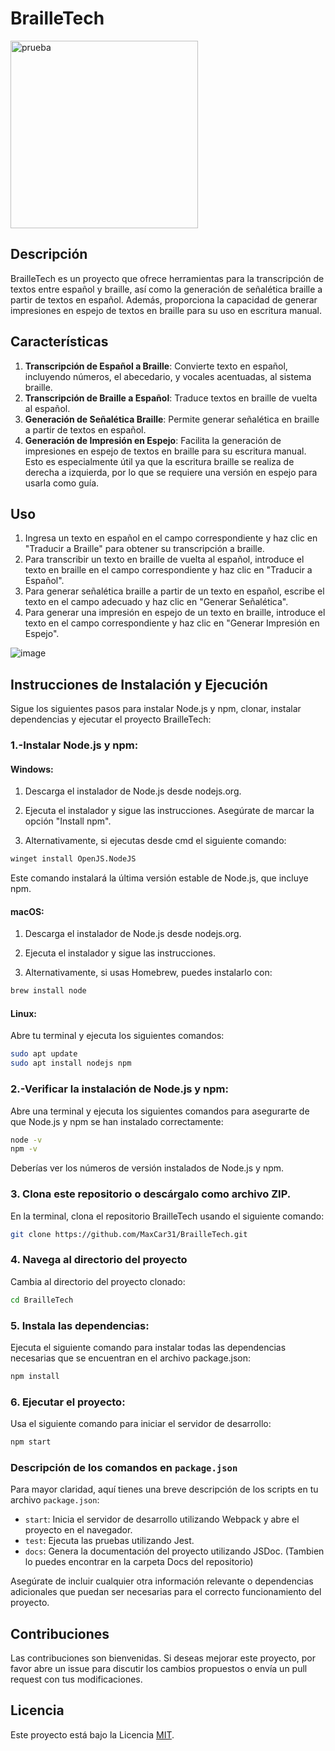 # BrailleTech

 <img src="https://github.com/MaxCar31/BrailleTech/assets/141116497/bb746657-6220-4f87-a121-1bb73f7c927f" alt="prueba" width="300px">

## Descripción
BrailleTech es un proyecto que ofrece herramientas para la transcripción de textos entre español y braille, así como la generación de señalética braille a partir de textos en español. Además, proporciona la capacidad de generar impresiones en espejo de textos en braille para su uso en escritura manual.

## Características
1. **Transcripción de Español a Braille**: Convierte texto en español, incluyendo números, el abecedario, y vocales acentuadas, al sistema braille.
2. **Transcripción de Braille a Español**: Traduce textos en braille de vuelta al español.
3. **Generación de Señalética Braille**: Permite generar señalética en braille a partir de textos en español.
4. **Generación de Impresión en Espejo**: Facilita la generación de impresiones en espejo de textos en braille para su escritura manual. Esto es especialmente útil ya que la escritura braille se realiza de derecha a izquierda, por lo que se requiere una versión en espejo para usarla como guía.

## Uso
1. Ingresa un texto en español en el campo correspondiente y haz clic en "Traducir a Braille" para obtener su transcripción a braille.
2. Para transcribir un texto en braille de vuelta al español, introduce el texto en braille en el campo correspondiente y haz clic en "Traducir a Español".
3. Para generar señalética braille a partir de un texto en español, escribe el texto en el campo adecuado y haz clic en "Generar Señalética".
4. Para generar una impresión en espejo de un texto en braille, introduce el texto en el campo correspondiente y haz clic en "Generar Impresión en Espejo".

![image](https://github.com/MaxCar31/BrailleTech/assets/141116497/1849bb58-8a7b-4f75-890b-970fcad77d15)

## Instrucciones de Instalación y Ejecución 

Sigue los siguientes pasos para instalar Node.js y npm, clonar, instalar dependencias y ejecutar el proyecto BrailleTech:

### 1.-Instalar Node.js y npm:

#### Windows:

1. Descarga el instalador de Node.js desde nodejs.org.
   
2. Ejecuta el instalador y sigue las instrucciones. Asegúrate de marcar la opción "Install npm".

3. Alternativamente, si ejecutas desde cmd el siguiente comando:

 ```sh
winget install OpenJS.NodeJS
 ```
Este comando instalará la última versión estable de Node.js, que incluye npm.

#### macOS:

1. Descarga el instalador de Node.js desde nodejs.org.

2. Ejecuta el instalador y sigue las instrucciones.

3. Alternativamente, si usas Homebrew, puedes instalarlo con:
 ```sh
 brew install node
```

#### Linux:

Abre tu terminal y ejecuta los siguientes comandos:

 ```sh
sudo apt update
sudo apt install nodejs npm
 ```

### 2.-Verificar la instalación de Node.js y npm:

Abre una terminal y ejecuta los siguientes comandos para asegurarte de que Node.js y npm se han instalado correctamente:

 ```sh
node -v
npm -v
 ```

Deberías ver los números de versión instalados de Node.js y npm.

### 3. Clona este repositorio o descárgalo como archivo ZIP.

En la terminal, clona el repositorio BrailleTech usando el siguiente comando:
   
```bash
git clone https://github.com/MaxCar31/BrailleTech.git
```
### 4. Navega al directorio del proyecto

Cambia al directorio del proyecto clonado:
   
```bash
cd BrailleTech
```

### 5. Instala las dependencias:

Ejecuta el siguiente comando para instalar todas las dependencias necesarias que se encuentran en el archivo package.json:

```bash
npm install
```

### 6. Ejecutar el proyecto:

Usa el siguiente comando para iniciar el servidor de desarrollo:


```bash
npm start
```


### Descripción de los comandos en `package.json`

Para mayor claridad, aquí tienes una breve descripción de los scripts en tu archivo `package.json`:

- `start`: Inicia el servidor de desarrollo utilizando Webpack y abre el proyecto en el navegador.
- `test`: Ejecuta las pruebas utilizando Jest.
- `docs`: Genera la documentación del proyecto utilizando JSDoc. (Tambien lo puedes encontrar en la carpeta Docs del repositorio)

Asegúrate de incluir cualquier otra información relevante o dependencias adicionales que puedan ser necesarias para el correcto funcionamiento del proyecto.


## Contribuciones
Las contribuciones son bienvenidas. Si deseas mejorar este proyecto, por favor abre un issue para discutir los cambios propuestos o envía un pull request con tus modificaciones.

## Licencia
Este proyecto está bajo la Licencia [MIT](https://opensource.org/licenses/MIT).
